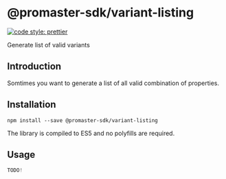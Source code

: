 # @promaster-sdk/variant-listing

[![code style: prettier][prettier-image]][prettier-url]

Generate list of valid variants

## Introduction

Somtimes you want to generate a list of all valid combination of properties.

## Installation

`npm install --save @promaster-sdk/variant-listing`

The library is compiled to ES5 and no polyfills are required.

## Usage

```js
TODO!
```

[prettier-image]: https://img.shields.io/badge/code_style-prettier-ff69b4.svg?style=flat
[prettier-url]: https://github.com/prettier/prettier
